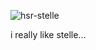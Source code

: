 ![hsr-stelle](https://github.com/user-attachments/assets/64771238-b4ff-466a-a170-4a9300cfe1c3)

i really like stelle...
